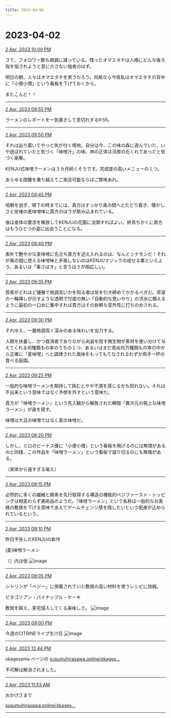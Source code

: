 ```yaml
---
title: 2023-04-02
---
```

# 2023-04-02

[2 Apr, 2023 10:00 PM](https://twitter.com/hirasawa/status/1642512207018868736#m)

さて、フォロワー数も順調に減っている。残ったオマエタチは人様にどんな後ろ指を指されようと意に介さない強者のはず。

明日の朝、人々はオマエタチを笑うだろう。何故なら今夜私はオマエタチの背中に「小便小僧」という看板を下げておくから。

またこんど！！

---

[2 Apr, 2023 09:55 PM](https://twitter.com/hirasawa/status/1642510944512385025#m)

ラーメンのレポートを一気書きして息切れする9:55。

---

[2 Apr, 2023 09:50 PM](https://twitter.com/hirasawa/status/1642509686271533058#m)

それは辿り着いてやっと気が付く境地。自分は今、この味の森に遊んでいた、いや遊ばれていたと気づく「味噌汁」の味。神の正体は河原の石くれであったと気づく衝撃。

KENJU式味噌ラーメンは３カ月続くそうです。完成度の高いメニューの１つ。

あらゆる困難を乗り越えてご来店可能ならばご賞味あれ。

---

[2 Apr, 2023 09:45 PM](https://twitter.com/hirasawa/status/1642508428319784960#m)

咀嚼を過ぎ、嚥下の時までには、貴方はすっかり奥の間へとたどり着き、懐かしさと安堵の麦味噌味に貴方のほうが飲み込まれている。

後は身体の要求を解放してKENJUの花園に没頭すればよい。終焉ちかくに貴方はもうひとつの姿に出会うことになる。

---

[2 Apr, 2023 09:40 PM](https://twitter.com/hirasawa/status/1642507169584087046#m)

素朴で艶やかな麦味噌に先立ち貴方を迎え入れるのは、なんとシナモンだ！それが奥の間に控える味噌味と矛盾しないのはKENJUマジックの成せる業といえよう。あるいは「筆さばき」と言うほうが相応しい。

---

[2 Apr, 2023 09:35 PM](https://twitter.com/hirasawa/status/1642505911414689792#m)

質素がどれほど優雅で格調高いかを知る者は気を引き締めてかかるべきだ。茶室の一輪挿しが示すような透明で忖度の無い「自動的な思いやり」の洪水に備えるように最初の一口めに集中すれば貴方はその新鮮な意外性に打ちのめされる。

---

[2 Apr, 2023 09:30 PM](https://twitter.com/hirasawa/status/1642504656130658306#m)

それゆえ、一層格調高く深みのある味わいを出力する。

人類を扶養し、かつ救済者でありながら尚姿を隠す微生物が素材を使い分けて与えてくれる何種類もの幸のうちの１つ、あるいはまだ見ぬ何万種類もの幸の中から正確に「麦味噌」へと調律された風味をもってもてなされるわずか両手一杯の食べる庭園。

---

[2 Apr, 2023 09:25 PM](https://twitter.com/hirasawa/status/1642503394882465796#m)

一般的な味噌ラーメンを期待して挑むとやや不満を感じるかも知れない。それは不出来という意味ではなく予想を外すという意味だ。

貴方が「味噌ラーメン」という先入観から解放された瞬間「異次元の極上な味噌ラーメン」が姿を現す。

味噌は大豆の味噌ではなく麦の味噌だ。

---

[2 Apr, 2023 09:20 PM](https://twitter.com/hirasawa/status/1642502136712798209#m)

しかし、ミロのビーナス像に「小便小僧」という看板を掲げるのには無理があるのと同様、この作品を「味噌ラーメン」という看板で語り切るのにも無理がある。

（実体から遠すぎる喩え）

---

[2 Apr, 2023 09:15 PM](https://twitter.com/hirasawa/status/1642500878211985408#m)

必然的に多くの繊維と酵素を先行取得する構造の機能的ベジファースト・トッピングは相変わらず美術品のようだ。「味噌ラーメン」という名称は一般的なお客様の敷居を下げる意味であえてゲームチェンジ感を隠したいという配慮が込められているという。

---

[2 Apr, 2023 09:10 PM](https://twitter.com/hirasawa/status/1642499619983708163#m)

昨日予告したKENJUの新作

(麦)味噌ラーメン　

（）内は仮
![image](images/2023-04-02-11-0.png)

---

[2 Apr, 2023 09:05 PM](https://twitter.com/hirasawa/status/1642498361910792192#m)

シトリンが「ベジー」に掲載されていた敷居の高い材料を使うレシピに挑戦。

ピタゴリアン・パイナップル・ケーキ

敷居を超え、家宅侵入してくる美味しさ。
![image](images/2023-04-02-12-0.png)

---

[2 Apr, 2023 09:00 PM](https://twitter.com/hirasawa/status/1642497104710090752#m)

今週のCITRINEライブ生け花
![image](images/2023-04-02-13-0.png)

---

[2 Apr, 2023 12:44 PM](https://twitter.com/hirasawa/status/1642372373440790529#m)

okagesama ページの
<a href="https://www.susumuhirasawa.online/okagesama">susumuhirasawa.online/okages…</a>

不可解は解消されました。

---

[2 Apr, 2023 11:53 AM](https://twitter.com/hirasawa/status/1642359531786366977#m)

おかげさまで

<a href="https://www.susumuhirasawa.online/okagesama">susumuhirasawa.online/okages…</a>

---

